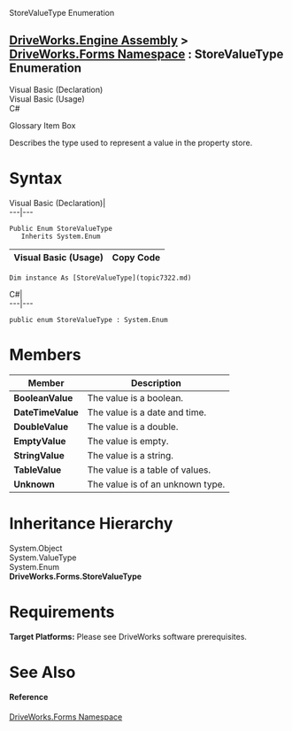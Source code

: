 StoreValueType Enumeration   
  
[DriveWorks.Engine Assembly](topic2156.md) > [DriveWorks.Forms Namespace](topic7266.md) : StoreValueType Enumeration  
---  
  
Visual Basic (Declaration)    
Visual Basic (Usage)    
C# 

Glossary Item Box

Describes the type used to represent a value in the property store. 

# Syntax

Visual Basic (Declaration)|   
---|---  
      
    
    Public Enum StoreValueType 
       Inherits System.Enum  
  
Visual Basic (Usage)| Copy Code  
---|---  
      
    
    Dim instance As [StoreValueType](topic7322.md)  
  
C#|   
---|---  
      
    
    public enum StoreValueType : System.Enum   
  
# Members

Member| Description  
---|---  
**BooleanValue**|  The value is a boolean.  
**DateTimeValue**|  The value is a date and time.  
**DoubleValue**|  The value is a double.  
**EmptyValue**|  The value is empty.  
**StringValue**|  The value is a string.  
**TableValue**|  The value is a table of values.  
**Unknown**|  The value is of an unknown type.  
  
# Inheritance Hierarchy

System.Object  
System.ValueType  
System.Enum  
**DriveWorks.Forms.StoreValueType**  


# Requirements

**Target Platforms:** Please see DriveWorks software prerequisites.

# See Also

#### Reference

[DriveWorks.Forms Namespace](topic7266.md)


